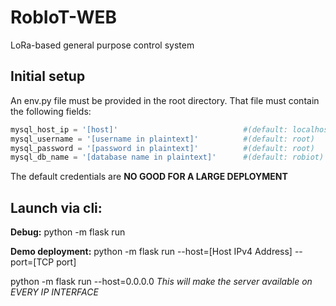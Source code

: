 # RobIoT-WEB
LoRa-based general purpose control system

## Initial setup
An env.py file must be provided in the root directory.
That file must contain the following fields:
```py
mysql_host_ip = '[host]'                            #(default: localhost)
mysql_username = '[username in plaintext]'          #(default: root)
mysql_password = '[password in plaintext]'          #(default: root)
mysql_db_name = '[database name in plaintext]'      #(default: robiot)
```
The default credentials are **NO GOOD FOR A LARGE DEPLOYMENT**

## Launch via cli:
**Debug:**
python -m flask run

**Demo deployment:**
python -m flask run --host=[Host IPv4 Address] --port=[TCP port]

python -m flask run --host=0.0.0.0 *This will make the server available on EVERY IP INTERFACE*
